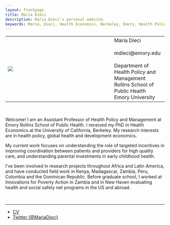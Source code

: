 ```yaml
---
layout: frontpage
title: Maria Dieci
description: Maria Dieci's personal website. 
keywords: Maria, Dieci, Health Economics, Berkeley, Emory, Health Policy
---
```


<table width="100%">
<tr>
   <td> 
   <div style="width:300px;">
   <img src="{{ BASE_PATH }}/assets/headshot.jpg">
   </div>
   </td>
   <td>
   &nbsp;
   </td>
   <td style="vertical-align:middle">
   Maria Dieci<br>
   <br>
   mdieci@emory.edu<br>
   <br>
   Department of Health Policy and Management <br>
   Rollins School of Public Health <br>
   Emory University<br>
   </td>
</tr>
</table>

<br>

Welcome! I am an Assistant Professor of Health Policy and Management at Emory Rollins School of Public Health. I received my PhD in Health Economics at the University of California, Berkeley. My research interests are in health policy, global health and development economics. <br /> 

My current work focuses on understanding the role of targeted incentives in improving coordination between patients and providers for high quality care, and understanding parental investments in early childhood health.  <br /> 

I've been involved in research projects throughout Africa and Latin America, and have conducted field work in Kenya, Madagascar, Zambia, Peru, Colombia and the Dominican Republic. Before graduate school, I worked at Innovations for Poverty Action in Zambia and in New Haven evaluating health and social safety net programs in the US and abroad. <br />

<br>

---
<div class="navbar">
  <div class="navbar-inner">
      <ul class="nav">
          <li><a href="{{ BASE_PATH }}/assets/MDieci_CV.pdf">CV</a></li>
          <li><a href="https://twitter.com/MariaDieci">Twitter (@MariaDieci)</a></li>
      </ul>
  </div>
</div>